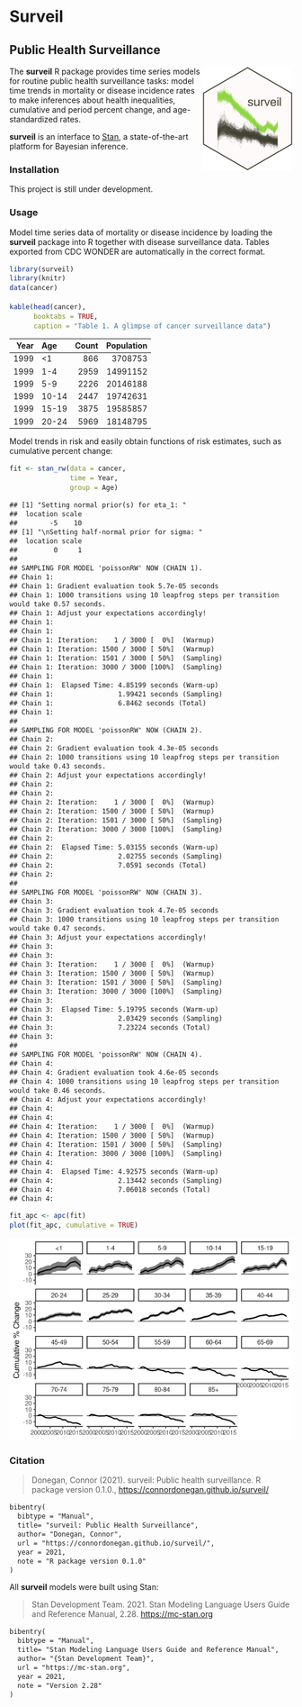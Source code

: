 <!-- README.md is generated from README.Rmd. Please edit that file -->

Surveil
=======

Public Health Surveillance
--------------------------

<img src="man/figures/logo.png" align="right" width="160" />

The **surveil** R package provides time series models for routine public
health surveillance tasks: model time trends in mortality or disease
incidence rates to make inferences about health inequalities, cumulative
and period percent change, and age-standardized rates.

**surveil** is an interface to [Stan](https://mc-stan.org), a
state-of-the-art platform for Bayesian inference.

### Installation

This project is still under development.

### Usage

Model time series data of mortality or disease incidence by loading the
**surveil** package into R together with disease surveillance data.
Tables exported from CDC WONDER are automatically in the correct format.

``` r
library(surveil)
library(knitr)
data(cancer)

kable(head(cancer), 
      booktabs = TRUE,
      caption = "Table 1. A glimpse of cancer surveillance data")
```

|  Year| Age   |  Count|  Population|
|-----:|:------|------:|-----------:|
|  1999| &lt;1 |    866|     3708753|
|  1999| 1-4   |   2959|    14991152|
|  1999| 5-9   |   2226|    20146188|
|  1999| 10-14 |   2447|    19742631|
|  1999| 15-19 |   3875|    19585857|
|  1999| 20-24 |   5969|    18148795|

Model trends in risk and easily obtain functions of risk estimates, such
as cumulative percent change:

``` r
fit <- stan_rw(data = cancer,
               time = Year,
               group = Age)
```

    ## [1] "Setting normal prior(s) for eta_1: "
    ##  location scale
    ##        -5    10
    ## [1] "\nSetting half-normal prior for sigma: "
    ##  location scale
    ##         0     1
    ## 
    ## SAMPLING FOR MODEL 'poissonRW' NOW (CHAIN 1).
    ## Chain 1: 
    ## Chain 1: Gradient evaluation took 5.7e-05 seconds
    ## Chain 1: 1000 transitions using 10 leapfrog steps per transition would take 0.57 seconds.
    ## Chain 1: Adjust your expectations accordingly!
    ## Chain 1: 
    ## Chain 1: 
    ## Chain 1: Iteration:    1 / 3000 [  0%]  (Warmup)
    ## Chain 1: Iteration: 1500 / 3000 [ 50%]  (Warmup)
    ## Chain 1: Iteration: 1501 / 3000 [ 50%]  (Sampling)
    ## Chain 1: Iteration: 3000 / 3000 [100%]  (Sampling)
    ## Chain 1: 
    ## Chain 1:  Elapsed Time: 4.85199 seconds (Warm-up)
    ## Chain 1:                1.99421 seconds (Sampling)
    ## Chain 1:                6.8462 seconds (Total)
    ## Chain 1: 
    ## 
    ## SAMPLING FOR MODEL 'poissonRW' NOW (CHAIN 2).
    ## Chain 2: 
    ## Chain 2: Gradient evaluation took 4.3e-05 seconds
    ## Chain 2: 1000 transitions using 10 leapfrog steps per transition would take 0.43 seconds.
    ## Chain 2: Adjust your expectations accordingly!
    ## Chain 2: 
    ## Chain 2: 
    ## Chain 2: Iteration:    1 / 3000 [  0%]  (Warmup)
    ## Chain 2: Iteration: 1500 / 3000 [ 50%]  (Warmup)
    ## Chain 2: Iteration: 1501 / 3000 [ 50%]  (Sampling)
    ## Chain 2: Iteration: 3000 / 3000 [100%]  (Sampling)
    ## Chain 2: 
    ## Chain 2:  Elapsed Time: 5.03155 seconds (Warm-up)
    ## Chain 2:                2.02755 seconds (Sampling)
    ## Chain 2:                7.0591 seconds (Total)
    ## Chain 2: 
    ## 
    ## SAMPLING FOR MODEL 'poissonRW' NOW (CHAIN 3).
    ## Chain 3: 
    ## Chain 3: Gradient evaluation took 4.7e-05 seconds
    ## Chain 3: 1000 transitions using 10 leapfrog steps per transition would take 0.47 seconds.
    ## Chain 3: Adjust your expectations accordingly!
    ## Chain 3: 
    ## Chain 3: 
    ## Chain 3: Iteration:    1 / 3000 [  0%]  (Warmup)
    ## Chain 3: Iteration: 1500 / 3000 [ 50%]  (Warmup)
    ## Chain 3: Iteration: 1501 / 3000 [ 50%]  (Sampling)
    ## Chain 3: Iteration: 3000 / 3000 [100%]  (Sampling)
    ## Chain 3: 
    ## Chain 3:  Elapsed Time: 5.19795 seconds (Warm-up)
    ## Chain 3:                2.03429 seconds (Sampling)
    ## Chain 3:                7.23224 seconds (Total)
    ## Chain 3: 
    ## 
    ## SAMPLING FOR MODEL 'poissonRW' NOW (CHAIN 4).
    ## Chain 4: 
    ## Chain 4: Gradient evaluation took 4.6e-05 seconds
    ## Chain 4: 1000 transitions using 10 leapfrog steps per transition would take 0.46 seconds.
    ## Chain 4: Adjust your expectations accordingly!
    ## Chain 4: 
    ## Chain 4: 
    ## Chain 4: Iteration:    1 / 3000 [  0%]  (Warmup)
    ## Chain 4: Iteration: 1500 / 3000 [ 50%]  (Warmup)
    ## Chain 4: Iteration: 1501 / 3000 [ 50%]  (Sampling)
    ## Chain 4: Iteration: 3000 / 3000 [100%]  (Sampling)
    ## Chain 4: 
    ## Chain 4:  Elapsed Time: 4.92575 seconds (Warm-up)
    ## Chain 4:                2.13442 seconds (Sampling)
    ## Chain 4:                7.06018 seconds (Total)
    ## Chain 4:

``` r
fit_apc <- apc(fit)
plot(fit_apc, cumulative = TRUE)
```

![](README_files/figure-markdown_github/unnamed-chunk-2-1.png)

### Citation

> Donegan, Connor (2021). surveil: Public health surveillance. R package
> version 0.1.0.,
> <a href="https://connordonegan.github.io/surveil/" class="uri">https://connordonegan.github.io/surveil/</a>

    bibentry(
      bibtype = "Manual",
      title= "surveil: Public Health Surveillance",
      author= "Donegan, Connor",
      url = "https://connordonegan.github.io/surveil/",
      year = 2021,
      note = "R package version 0.1.0"
    )

All **surveil** models were built using Stan:

> Stan Development Team. 2021. Stan Modeling Language Users Guide and
> Reference Manual, 2.28.
> <a href="https://mc-stan.org" class="uri">https://mc-stan.org</a>

    bibentry(
      bibtype = "Manual",
      title= "Stan Modeling Language Users Guide and Reference Manual",
      author= "{Stan Development Team}",
      url = "https://mc-stan.org",
      year = 2021,
      note = "Version 2.28"
    )
